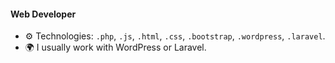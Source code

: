 #### Web Developer

- ⚙️ Technologies: `.php`, `.js`, `.html`, `.css`, `.bootstrap`, `.wordpress`, `.laravel`.
- 🌍 I usually work with WordPress or Laravel.
